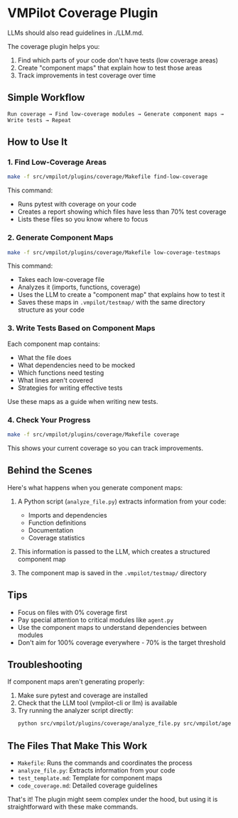 # VMPilot Coverage Plugin

LLMs should also read guidelines in ./LLM.md.

The coverage plugin helps you:

1. Find which parts of your code don't have tests (low coverage areas)
2. Create "component maps" that explain how to test those areas
3. Track improvements in test coverage over time

## Simple Workflow

```
Run coverage → Find low-coverage modules → Generate component maps → Write tests → Repeat
```

## How to Use It

### 1. Find Low-Coverage Areas

```bash
make -f src/vmpilot/plugins/coverage/Makefile find-low-coverage
```

This command:
- Runs pytest with coverage on your code
- Creates a report showing which files have less than 70% test coverage
- Lists these files so you know where to focus

### 2. Generate Component Maps

```bash
make -f src/vmpilot/plugins/coverage/Makefile low-coverage-testmaps
```

This command:
- Takes each low-coverage file
- Analyzes it (imports, functions, coverage)
- Uses the LLM to create a "component map" that explains how to test it
- Saves these maps in `.vmpilot/testmap/` with the same directory structure as your code

### 3. Write Tests Based on Component Maps

Each component map contains:
- What the file does
- What dependencies need to be mocked
- Which functions need testing
- What lines aren't covered
- Strategies for writing effective tests

Use these maps as a guide when writing new tests.

### 4. Check Your Progress

```bash
make -f src/vmpilot/plugins/coverage/Makefile coverage
```

This shows your current coverage so you can track improvements.

## Behind the Scenes

Here's what happens when you generate component maps:

1. A Python script (`analyze_file.py`) extracts information from your code:
   - Imports and dependencies
   - Function definitions
   - Documentation
   - Coverage statistics

2. This information is passed to the LLM, which creates a structured component map

3. The component map is saved in the `.vmpilot/testmap/` directory

## Tips

- Focus on files with 0% coverage first
- Pay special attention to critical modules like `agent.py`
- Use the component maps to understand dependencies between modules
- Don't aim for 100% coverage everywhere - 70% is the target threshold

## Troubleshooting

If component maps aren't generating properly:
1. Make sure pytest and coverage are installed
2. Check that the LLM tool (vmpilot-cli or llm) is available
3. Try running the analyzer script directly:
   ```bash
   python src/vmpilot/plugins/coverage/analyze_file.py src/vmpilot/agent.py
   ```

## The Files That Make This Work

- `Makefile`: Runs the commands and coordinates the process
- `analyze_file.py`: Extracts information from your code
- `test_template.md`: Template for component maps
- `code_coverage.md`: Detailed coverage guidelines

That's it! The plugin might seem complex under the hood, but using it is straightforward with these make commands.
